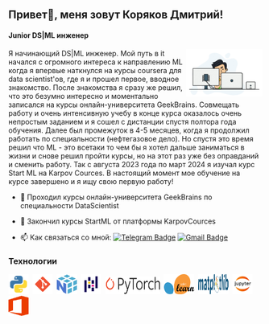 <!--
**koryakovda/koryakovda** is a ✨ _special_ ✨ repository because its `README.md` (this file) appears on your GitHub profile.

Here are some ideas to get you started:

- 🔭 I’m currently working on ...
- 🌱 I’m currently learning ...
- 👯 I’m looking to collaborate on ...
- 🤔 I’m looking for help with ...
- 💬 Ask me about ...
- 📫 How to reach me: ...
- 😄 Pronouns: ...
- ⚡ Fun fact: ...
-->

## Привет👋, меня зовут Коряков Дмитрий!

#### Junior DS|ML инженер
<!--Intro Section-->

<img src="https://github.com/abhinav-bohra/abhinav-bohra/blob/main/intro.gif" width="30%" align="right">
Я начинающий DS|ML инженер. Мой путь в it начался с огромного интереса к направлению ML когда я впервые наткнулся на курсы coursera для data scientist'ов, где я и прошел первое, вводное знакомство. После знакомства я сразу же решил, что это безумно интересно и моментально записался на курсы онлайн-университета GeekBrains. Совмещать работу и очень интенсивную учебу в конце курса оказалось очень непростым заданием и я сошел с дистанции спустя полтора года обучения. Далее был промежуток в 4-5 месяцев, когда я продолжил работать по специальности (нефтегазовое дело). Но спустя это время решил что ML - это всетаки то чем бы я хотел дальше заниматься в жизни и снове решил пройти курсы, но на этот раз уже без оправданий и сменить работу. Так с августа 2023 года по март 2024 я изучал курс Start ML на Karpov Cources. В настоящий момент мое обучение на курсе завершено и я ищу свою первую работу!

- :brain:  Проходил курсы онлайн-университета GeekBrains по специальности DataScientist

- :seedling: Закончил курсы StartML от платформы KarpovCources

- :mailbox: Как связаться со мной: [![Telegram Badge](https://img.shields.io/badge/-Dmitrii_Koriakov-blue?style=flat&logo=Telegram&logoColor=white)](https://t.me/Dmitriy_Koryakov) [![Gmail Badge](https://img.shields.io/badge/-Gmail-red?style=flat&logo=Gmail&logoColor=white)](mailto:koryakovda@gmail.com)

<!--Skills Section-->
### Технологии
<p align="left">
	<img src="https://github.com/PKief/vscode-material-icon-theme/blob/main/icons/python.svg" alt="python" width="40" height="40" />&nbsp;
	<img src="https://github.com/abhinav-bohra/abhinav-bohra/blob/main/icons/git.svg" alt="Git" width="40" height="40" />&nbsp;
	<img src="https://github.com/abhinav-bohra/abhinav-bohra/blob/main/icons/numpy.svg" alt="Numpy" width="40" height="40" />&nbsp;
	<img src="https://github.com/abhinav-bohra/abhinav-bohra/blob/main/icons/pandas.svg" alt="Pandas" width="40" height="40" />&nbsp;	
	<img src="https://github.com/abhinav-bohra/abhinav-bohra/blob/main/icons/pytorch.png" alt="PyTorch" width="110" height="35" />&nbsp;
	<img src="https://github.com/abhinav-bohra/abhinav-bohra/blob/main/icons/scikit-learn.svg" alt="Scikit Learn" width="60" height="40" />&nbsp;
 	<img src="https://github.com/abhinav-bohra/abhinav-bohra/blob/main/icons/matplotlib.svg" alt="Matplotlib" width="60" height="40" />&nbsp;
	<img src="https://github.com/abhinav-bohra/abhinav-bohra/blob/main/icons/jupyter.png" alt="Jupyter" width="40" height="40" />&nbsp;
	<img src="https://github.com/abhinav-bohra/abhinav-bohra/blob/main/icons/office.svg" alt="Office" width="40" height="40" />&nbsp;
</p><br>

<!--GitHub Section-->
<!--
### GitHub статистика:

<a href="http://www.github.com/koryakovda"><img src="https://github-readme-stats.vercel.app/api?username=koryakovda&show_icons=true&hide=&count_private=true&title_color=0891b2&text_color=ffffff&icon_color=0891b2&bg_color=1c1917&hide_border=true&show_icons=true" alt="KoriakovDmitrii's GitHub stats" /></a>

-->
